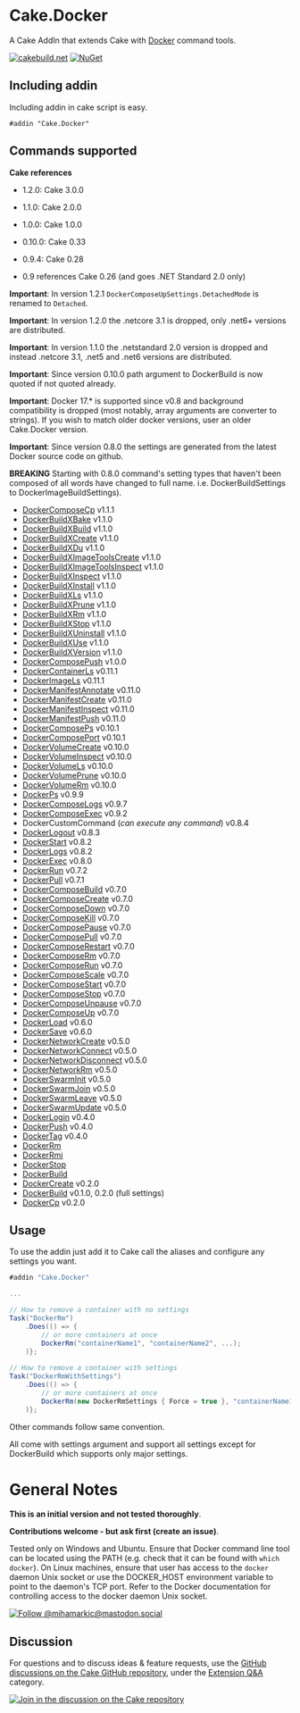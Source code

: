 # Cake.Docker

A Cake AddIn that extends Cake with [Docker](https://www.docker.com/) command tools.

[![cakebuild.net](https://img.shields.io/badge/WWW-cakebuild.net-blue.svg)](http://cakebuild.net/)
[![NuGet](https://img.shields.io/nuget/v/Cake.Docker.svg)](https://www.nuget.org/packages/Cake.Docker)

## Including addin
Including addin in cake script is easy.
```
#addin "Cake.Docker"
```
## Commands supported

**Cake references**

* 1.2.0: Cake 3.0.0

* 1.1.0: Cake 2.0.0

- 1.0.0: Cake 1.0.0

- 0.10.0: Cake 0.33

- 0.9.4: Cake 0.28

- 0.9 references Cake 0.26 (and goes .NET Standard 2.0 only)

**Important**: In version 1.2.1 `DockerComposeUpSettings.DetachedMode` is renamed to `Detached`.

**Important**: In version 1.2.0 the .netcore 3.1 is dropped, only .net6+ versions are distributed.

**Important**: In version 1.1.0 the .netstandard 2.0 version is dropped and instead .netcore 3.1, .net5 and .net6 versions are distributed.

**Important**: Since version 0.10.0 path argument to DockerBuild is now quoted if not quoted already.

**Important**: Docker 17.* is supported since v0.8 and background compatibility is dropped (most notably, array arguments are converter to strings). If you wish to match older docker versions, user an older Cake.Docker version.

**Important**: Since version 0.8.0 the settings are generated from the latest Docker source code on github.

**BREAKING** Starting with 0.8.0 command's setting types that haven't been composed of all words have changed to full name. i.e. DockerBuildSettings to DockerImageBuildSettings). 

- [DockerComposeCp](https://docs.docker.com/engine/reference/commandline/compose_cp/) v1.1.1
- [DockerBuildXBake](https://docs.docker.com/engine/reference/commandline/buildx_bake/) v1.1.0
- [DockerBuildXBuild](https://docs.docker.com/engine/reference/commandline/buildx_build/) v1.1.0
- [DockerBuildXCreate](https://docs.docker.com/engine/reference/commandline/buildx_create/) v1.1.0
- [DockerBuildXDu](https://docs.docker.com/engine/reference/commandline/buildx_du/) v1.1.0
- [DockerBuildXImageToolsCreate](https://docs.docker.com/engine/reference/commandline/buildx_imagetools_create/) v1.1.0
- [DockerBuildXImageToolsInspect](https://docs.docker.com/engine/reference/commandline/buildx_imagetools_inspect/) v1.1.0
- [DockerBuildXInspect](https://docs.docker.com/engine/reference/commandline/buildx_inspect/) v1.1.0
- [DockerBuildXInstall](https://docs.docker.com/engine/reference/commandline/buildx_install/) v1.1.0
- [DockerBuildXLs](https://docs.docker.com/engine/reference/commandline/buildx_ls/) v1.1.0
- [DockerBuildXPrune](https://docs.docker.com/engine/reference/commandline/buildx_prune/) v1.1.0
- [DockerBuildXRm](https://docs.docker.com/engine/reference/commandline/buildx_rm/) v1.1.0
- [DockerBuildXStop](https://docs.docker.com/engine/reference/commandline/buildx_stop/) v1.1.0
- [DockerBuildXUninstall](https://docs.docker.com/engine/reference/commandline/buildx_uninstall/) v1.1.0
- [DockerBuildXUse](https://docs.docker.com/engine/reference/commandline/buildx_use/) v1.1.0
- [DockerBuildXVersion](https://docs.docker.com/engine/reference/commandline/buildx_version/) v1.1.0
- [DockerComposePush](https://docs.docker.com/compose/reference/push/) v1.0.0
- [DockerContainerLs](https://docs.docker.com/engine/reference/commandline/container_ls/) v0.11.1
- [DockerImageLs](https://docs.docker.com/engine/reference/commandline/image_ls/) v0.11.1
- [DockerManifestAnnotate](https://docs.docker.com/engine/reference/commandline/manifest_annotate/) v0.11.0
- [DockerManifestCreate](https://docs.docker.com/engine/reference/commandline/manifest_create/) v0.11.0
- [DockerManifestInspect](https://docs.docker.com/engine/reference/commandline/manifest_inspect/) v0.11.0
- [DockerManifestPush](https://docs.docker.com/engine/reference/commandline/manifest_push/) v0.11.0
- [DockerComposePs](https://docs.docker.com/compose/reference/ps/) v0.10.1
- [DockerComposePort](https://docs.docker.com/compose/reference/port/) v0.10.1
- [DockerVolumeCreate](https://docs.docker.com/engine/reference/commandline/volume_create/) v0.10.0
- [DockerVolumeInspect](https://docs.docker.com/engine/reference/commandline/volume_inspect/) v0.10.0
- [DockerVolumeLs](https://docs.docker.com/engine/reference/commandline/volume_ls/) v0.10.0
- [DockerVolumePrune](https://docs.docker.com/engine/reference/commandline/volume_prune/) v0.10.0
- [DockerVolumeRm](https://docs.docker.com/engine/reference/commandline/volume_rm/) v0.10.0
- [DockerPs](https://docs.docker.com/engine/reference/commandline/ps/) v0.9.9
- [DockerComposeLogs](https://docs.docker.com/compose/reference/logs/) v0.9.7
- [DockerComposeExec](https://docs.docker.com/compose/reference/exec/) v0.9.2
- DockerCustomCommand (*can execute any command*) v0.8.4
- [DockerLogout](https://docs.docker.com/engine/reference/commandline/logout/) v0.8.3
- [DockerStart](https://docs.docker.com/engine/reference/commandline/start/) v0.8.2
- [DockerLogs](https://docs.docker.com/engine/reference/commandline/logs/) v0.8.2
- [DockerExec](https://docs.docker.com/engine/reference/commandline/exec/) v0.8.0
- [DockerRun](https://docs.docker.com/engine/reference/commandline/run/) v0.7.2
- [DockerPull](https://docs.docker.com/engine/reference/commandline/pull/) v0.7.1
- [DockerComposeBuild](https://docs.docker.com/compose/reference/build/) v0.7.0
- [DockerComposeCreate](https://docs.docker.com/compose/reference/create/) v0.7.0
- [DockerComposeDown](https://docs.docker.com/compose/reference/down/) v0.7.0
- [DockerComposeKill](https://docs.docker.com/compose/reference/kill/) v0.7.0
- [DockerComposePause](https://docs.docker.com/compose/reference/pause/) v0.7.0
- [DockerComposePull](https://docs.docker.com/compose/reference/pull/) v0.7.0
- [DockerComposeRestart](https://docs.docker.com/compose/reference/restart/) v0.7.0
- [DockerComposeRm](https://docs.docker.com/compose/reference/rm/) v0.7.0
- [DockerComposeRun](https://docs.docker.com/compose/reference/run/) v0.7.0
- [DockerComposeScale](https://docs.docker.com/compose/reference/scale/) v0.7.0
- [DockerComposeStart](https://docs.docker.com/compose/reference/start/) v0.7.0
- [DockerComposeStop](https://docs.docker.com/compose/reference/stop/) v0.7.0
- [DockerComposeUnpause](https://docs.docker.com/compose/reference/unpause/) v0.7.0
- [DockerComposeUp](https://docs.docker.com/compose/reference/up/) v0.7.0
- [DockerLoad](https://docs.docker.com/engine/reference/commandline/load/) v0.6.0
- [DockerSave](https://docs.docker.com/engine/reference/commandline/save/) v0.6.0
- [DockerNetworkCreate](https://docs.docker.com/engine/reference/commandline/network_create/) v0.5.0
- [DockerNetworkConnect](https://docs.docker.com/engine/reference/commandline/network_connect/) v0.5.0
- [DockerNetworkDisconnect](https://docs.docker.com/engine/reference/commandline/network_disconnect/) v0.5.0
- [DockerNetworkRm](https://docs.docker.com/engine/reference/commandline/network_rm/) v0.5.0
- [DockerSwarmInit](https://docs.docker.com/engine/reference/commandline/swarm_init/) v0.5.0
- [DockerSwarmJoin](https://docs.docker.com/engine/reference/commandline/swarm_join/) v0.5.0
- [DockerSwarmLeave](https://docs.docker.com/engine/reference/commandline/swarm_leave/) v0.5.0
- [DockerSwarmUpdate](https://docs.docker.com/engine/reference/commandline/swarm_update/) v0.5.0
- [DockerLogin](https://docs.docker.com/engine/reference/commandline/login/) v0.4.0
- [DockerPush](https://docs.docker.com/engine/reference/commandline/push/) v0.4.0
- [DockerTag](https://docs.docker.com/engine/reference/commandline/tag/) v0.4.0
- [DockerRm](https://docs.docker.com/engine/reference/commandline/rm/)
- [DockerRmi](https://docs.docker.com/engine/reference/commandline/rmi/)
- [DockerStop](https://docs.docker.com/engine/reference/commandline/stop/)
- [DockerBuild](https://docs.docker.com/engine/reference/commandline/build/)
- [DockerCreate](https://docs.docker.com/engine/reference/commandline/create/) v0.2.0
- [DockerBuild](https://docs.docker.com/engine/reference/commandline/build/) v0.1.0, 0.2.0 (full settings)
- [DockerCp](https://docs.docker.com/engine/reference/commandline/cp/) v0.2.0

## Usage

To use the addin just add it to Cake call the aliases and configure any settings you want.

```csharp
#addin "Cake.Docker"

...

// How to remove a container with no settings
Task("DockerRm")
	.Does(() => {
		// or more containers at once
		DockerRm("containerName1", "containerName2", ...);
	)};
	
// How to remove a container with settings
Task("DockerRmWithSettings")
	.Does(() => {
		// or more containers at once
		DockerRm(new DockerRmSettings { Force = true }, "containerName1", "containerName2", ...);
	)};
```
Other commands follow same convention.

All come with settings argument and support all settings except for DockerBuild which supports only major settings.
# General Notes
**This is an initial version and not tested thoroughly**.

**Contributions welcome - but ask first (create an issue)**.

Tested only on Windows and Ubuntu. Ensure that Docker command line tool can be located using the PATH (e.g. check that it can be found with `which docker`).
On Linux machines, ensure that user has access to the `docker` daemon Unix socket or use the DOCKER_HOST environment variable to point to the daemon's TCP port.
Refer to the Docker documentation for controlling access to the docker daemon Unix socket.

[![Follow @mihamarkic@mastodon.social](https://img.shields.io/mastodon/follow/001030236?style=social)](https://mastodon.social/@mihamarkic)

## Discussion

For questions and to discuss ideas & feature requests, use the [GitHub discussions on the Cake GitHub repository](https://github.com/cake-build/cake/discussions), under the [Extension Q&A](https://github.com/cake-build/cake/discussions/categories/extension-q-a) category.

[![Join in the discussion on the Cake repository](https://img.shields.io/badge/GitHub-Discussions-green?logo=github)](https://github.com/cake-build/cake/discussions)
